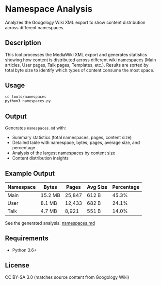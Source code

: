 # Namespace Analysis

Analyzes the Googology Wiki XML export to show content distribution across different namespaces.

## Description

This tool processes the MediaWiki XML export and generates statistics showing how content is distributed across different wiki namespaces (Main articles, User pages, Talk pages, Templates, etc.). Results are sorted by total byte size to identify which types of content consume the most space.

## Usage

```bash
cd tools/namespaces
python3 namespaces.py
```

## Output

Generates `namespaces.md` with:
- Summary statistics (total namespaces, pages, content size)
- Detailed table with namespace, bytes, pages, average size, and percentage
- Analysis of the largest namespaces by content size
- Content distribution insights

## Example Output

| Namespace | Bytes | Pages | Avg Size | Percentage |
|-----------|-------|-------|----------|------------|
| Main | 15.2 MB | 25,847 | 612 B | 45.3% |
| User | 8.1 MB | 12,433 | 682 B | 24.1% |
| Talk | 4.7 MB | 8,921 | 551 B | 14.0% |

See the generated analysis: [namespaces.md](namespaces.md)

## Requirements

- Python 3.6+

## License

CC BY-SA 3.0 (matches source content from Googology Wiki)
